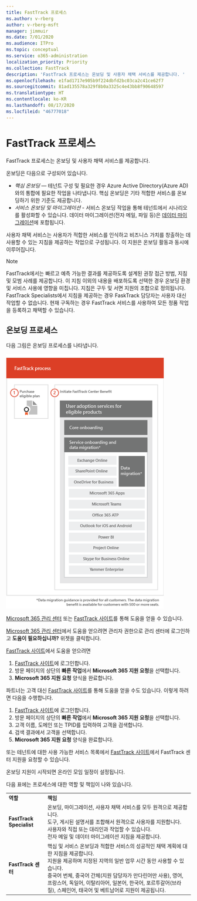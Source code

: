 ```yaml
---
title: FastTrack 프로세스
ms.author: v-rberg
author: v-rberg-msft
manager: jimmuir
ms.date: 7/01/2020
ms.audience: ITPro
ms.topic: conceptual
ms.service: o365-administration
localization_priority: Priority
ms.collection: FastTrack
description: 'FastTrack 프로세스는 온보딩 및 사용자 채택 서비스를 제공합니다. '
ms.openlocfilehash: e1fad1717e905b9f224dbfd2bc03ca2c41ce62f7
ms.sourcegitcommit: 81ad135578a329f8b0a3325c4e43bb8f90648597
ms.translationtype: HT
ms.contentlocale: ko-KR
ms.lasthandoff: 08/17/2020
ms.locfileid: "46777018"
---
```

# <a name="the-fasttrack-process"></a>FastTrack 프로세스

FastTrack 프로세스는 온보딩 및 사용자 채택 서비스를 제공합니다.  
  
온보딩은 다음으로 구성되어 있습니다.
  
- *핵심 온보딩* — 테넌트 구성 및 필요한 경우 Azure Active Directory(Azure AD)와의 통합에 필요한 작업을 나타냅니다. 핵심 온보딩은 기타 적합한 서비스를 온보딩하기 위한 기준도 제공합니다. 
- *서비스 온보딩 및 마이그레이션* - 서비스 온보딩 작업을 통해 테넌트에서 시나리오를 활성화할 수 있습니다. 데이터 마이그레이션(전자 메일, 파일 등)은 [데이터 마이그레이션](O365-data-migration.md)에 포합됩니다. 
    
사용자 채택 서비스는 사용자가 적합한 서비스를 인식하고 비즈니스 가치를 창출하는 데 사용할 수 있는 지침을 제공하는 작업으로 구성됩니다. 이 지원은 온보딩 활동과 동시에 이루어집니다.
  
> [!NOTE]
> FastTrack에서는 빠르고 예측 가능한 결과를 제공하도록 설계된 권장 접근 방법, 지침 및 모범 사례를 제공합니다. 이 지침 이외의 내용을 배포하도록 선택한 경우 온보딩 환경 및 서비스 사용에 영향을 미칩니다. 지침은 구두 및 서면 지원의 조합으로 정의됩니다. FastTrack Specialists에서 지침을 제공하는 경우 FaskTrack 담당자는 사용자 대신 작업할 수 없습니다. 현재 구독하는 경우 FastTrack 서비스를 사용하여 모든 정품 작업을 등록하고 채택할 수 있습니다. 
  
## <a name="the-onboarding-process"></a>온보딩 프로세스

다음 그림은 온보딩 프로세스를 나타냅니다.
  
![온보딩 혜택 사용 일정](media/o365-onboarding-timeline-m365-apps.png)
  
[Microsoft 365 관리 센터](https://go.microsoft.com/fwlink/?linkid=2032704) 또는 [FastTrack 사이트](https://go.microsoft.com/fwlink/?linkid=780698)를 통해 도움을 얻을 수 있습니다. 

[Microsoft 365 관리 센터](https://go.microsoft.com/fwlink/?linkid=2032704)에서 도움을 얻으려면 관리자 권한으로 관리 센터에 로그인하고 **도움이 필요하십니까?** 위젯을 클릭합니다. 

[FastTrack 사이트](https://go.microsoft.com/fwlink/?linkid=780698)에서 도움을 얻으려면 
1.    [FastTrack 사이트](https://go.microsoft.com/fwlink/?linkid=780698)에 로그인합니다. 
2.    방문 페이지의 상단의 **빠른 작업**에서 **Microsoft 365 지원 요청**을 선택합니다.
3.    **Microsoft 365 지원 요청** 양식을 완료합니다.
  
파트너는 고객 대신 [FastTrack 사이트](https://go.microsoft.com/fwlink/?linkid=780698)를 통해 도움을 얻을 수도 있습니다. 이렇게 하려면 다음을 수행합니다.
1.    [FastTrack 사이트](https://go.microsoft.com/fwlink/?linkid=780698)에 로그인합니다. 
2.    방문 페이지의 상단의 **빠른 작업**에서 **Microsoft 365 지원 요청**을 선택합니다.
3.    고객 이름, 도메인 또는 TPID를 입력하여 고객을 검색합니다.
4.    검색 결과에서 고객을 선택합니다.
5.    **Microsoft 365 지원 요청** 양식을 완료합니다.
  
 또는 테넌트에 대한 사용 가능한 서비스 목록에서 [FastTrack 사이트](https://go.microsoft.com/fwlink/?linkid=780698)에서 FastTrack 센터 지원을 요청할 수 있습니다. 
    
 온보딩 지원이 시작되면 온라인 모임 일정이 설정됩니다.

다음 표에는 프로세스에 대한 역할 및 책임이 나와 있습니다.
    
|||
|:-----|:-----|
|**역할** <br/> |**책임** <br/> |
|**FastTrack Specialist** <br/> |온보딩, 마이그레이션, 사용자 채택 서비스를 모두 원격으로 제공합니다.  <br/> 도구, 게시된 설명서를 조합해서 원격으로 사용자를 지원합니다. <br/> 사용자와 직접 또는 대리인과 작업할 수 있습니다. <br/> 전자 메일 및 데이터 마이그레이션 지침을 제공합니다.|
|**FastTrack 센터**  <br/> |핵심 및 서비스 온보딩과 적합한 서비스의 성공적인 채택 계획에 대한 지침을 제공합니다.  <br/> 지원을 제공하며 지정된 지역의 일반 업무 시간 동안 사용할 수 있습니다. <br/> 중국어 번체, 중국어 간체(지원 담당자가 만다린어만 사용), 영어, 프랑스어, 독일어, 이탈리아어, 일본어, 한국어, 포르투갈어(브라질), 스페인어, 태국어 및 베트남어로 지원이 제공됩니다.|
